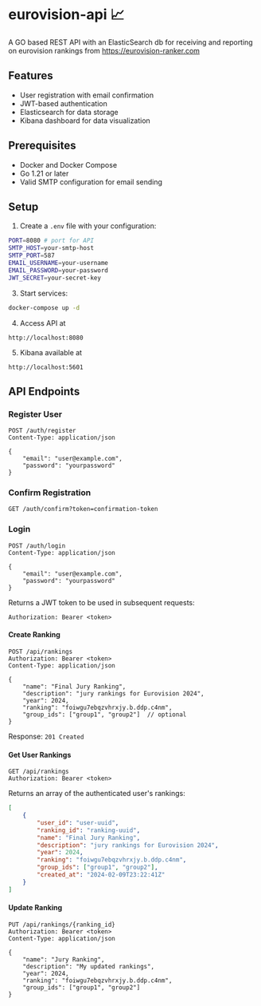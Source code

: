 # eurovision-api :chart_with_upwards_trend:
A GO based REST API with an ElasticSearch db for receiving and reporting on eurovision rankings from https://eurovision-ranker.com

## Features

- User registration with email confirmation
- JWT-based authentication
- Elasticsearch for data storage
- Kibana dashboard for data visualization

## Prerequisites

- Docker and Docker Compose
- Go 1.21 or later
- Valid SMTP configuration for email sending

## Setup

1. Create a `.env` file with your configuration:
```bash
PORT=8080 # port for API
SMTP_HOST=your-smtp-host
SMTP_PORT=587
EMAIL_USERNAME=your-username
EMAIL_PASSWORD=your-password
JWT_SECRET=your-secret-key
```

3. Start services:
```bash
docker-compose up -d
```

4. Access API at 
```
http://localhost:8080
```

5. Kibana available at 
```
http://localhost:5601
```

## API Endpoints

### Register User
```
POST /auth/register
Content-Type: application/json

{
    "email": "user@example.com",
    "password": "yourpassword"
}
```

### Confirm Registration
```
GET /auth/confirm?token=confirmation-token
```

### Login
```
POST /auth/login
Content-Type: application/json

{
    "email": "user@example.com",
    "password": "yourpassword"
}
```

Returns a JWT token to be used in subsequent requests:
```
Authorization: Bearer <token>
```

#### Create Ranking
```
POST /api/rankings
Authorization: Bearer <token>
Content-Type: application/json

{
    "name": "Final Jury Ranking",
    "description": "jury rankings for Eurovision 2024",
    "year": 2024,
    "ranking": "foiwgu7ebqzvhrxjy.b.ddp.c4nm",
    "group_ids": ["group1", "group2"]  // optional
}
```

Response: `201 Created`

#### Get User Rankings
```
GET /api/rankings
Authorization: Bearer <token>
```

Returns an array of the authenticated user's rankings:
```json
[
    {
        "user_id": "user-uuid",
        "ranking_id": "ranking-uuid",
        "name": "Final Jury Ranking",
        "description": "jury rankings for Eurovision 2024",
        "year": 2024,
        "ranking": "foiwgu7ebqzvhrxjy.b.ddp.c4nm",
        "group_ids": ["group1", "group2"],
        "created_at": "2024-02-09T23:22:41Z"
    }
]
```

#### Update Ranking
```
PUT /api/rankings/{ranking_id}
Authorization: Bearer <token>
Content-Type: application/json

{
    "name": "Jury Ranking",
    "description": "My updated rankings",
    "year": 2024,
    "ranking": "foiwgu7ebqzvhrxjy.b.ddp.c4nm",
    "group_ids": ["group1", "group2"]
}
```
